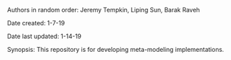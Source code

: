 Authors in random order: 
Jeremy Tempkin, Liping Sun, Barak Raveh

Date created: 
1-7-19

Date last updated: 
1-14-19

Synopsis:
This repository is for developing meta-modeling implementations. 
